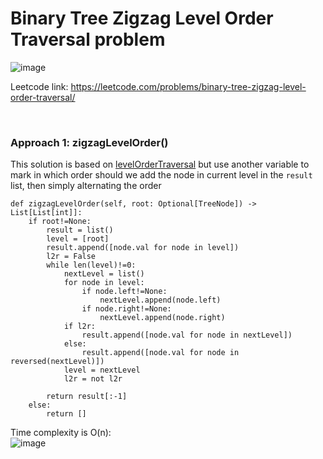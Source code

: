 # Binary Tree Zigzag Level Order Traversal problem
![image](https://user-images.githubusercontent.com/25105806/135959482-4e9db087-7ec6-4300-beba-708fab26fe28.png)

Leetcode link: https://leetcode.com/problems/binary-tree-zigzag-level-order-traversal/

<br />

### Approach 1: zigzagLevelOrder()
This solution is based on [levelOrderTraversal](https://github.com/artisan1218/LeetCode-Solution/tree/main/levelOrderTraversal) but use another variable to mark in which order should we add the node in current level in the `result` list, then simply alternating the order

```python3
def zigzagLevelOrder(self, root: Optional[TreeNode]) -> List[List[int]]:
    if root!=None:
        result = list()
        level = [root]
        result.append([node.val for node in level])
        l2r = False
        while len(level)!=0:
            nextLevel = list()
            for node in level:
                if node.left!=None:
                    nextLevel.append(node.left)
                if node.right!=None:
                    nextLevel.append(node.right)
            if l2r:
                result.append([node.val for node in nextLevel])
            else:
                result.append([node.val for node in reversed(nextLevel)])
            level = nextLevel
            l2r = not l2r

        return result[:-1]
    else:
        return []
```

Time complexity is O(n):\
![image](https://user-images.githubusercontent.com/25105806/135959603-8349b72a-e499-47a7-be5b-dd0ce965ec60.png)
